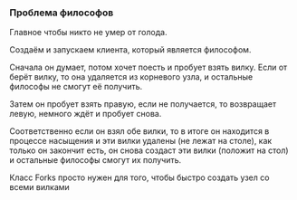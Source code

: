 ### Проблема философов

Главное чтобы никто не умер от голода.

Создаём и запускаем клиента, который является философом. 

Сначала он думает, потом хочет поесть и пробует взять вилку. Если от берёт вилку, то она удаляется из корневого узла, и остальные философы не смогут её получить. 

Затем он пробует взять правую, если не получается, то возвращает левую, немного ждёт и пробует снова. 

Соответственно если он взял обе вилки, то в итоге он находится в процессе насыщения и эти вилки удалены (не лежат на столе), как только он закончит есть, он снова создаст эти вилки (положит на стол) и остальные философы смогут их получить.

Класс Forks просто нужен для того, чтобы быстро создать узел со всеми вилками
